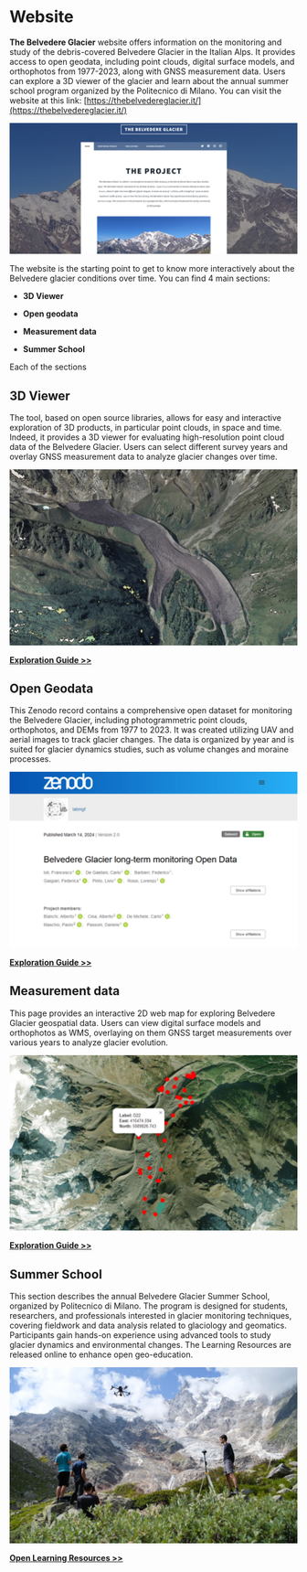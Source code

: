 # Website

**The Belvedere Glacier** website offers information on the monitoring and study of the debris-covered Belvedere Glacier in the Italian Alps. It provides access to open geodata, including point clouds, digital surface models, and orthophotos from 1977-2023, along with GNSS measurement data. Users can explore a 3D viewer of the glacier and learn about the annual summer school program organized by the Politecnico di Milano. You can visit the website at this link: [https://thebelvedereglacier.it/](https://thebelvedereglacier.it/)

![The Belvedere Glacier website homepage](img/website-homepage.png)

The website is the starting point to get to know more interactively about the Belvedere glacier conditions over time. You can find 4 main sections:

- **3D Viewer**

- **Open geodata**

- **Measurement data**

- **Summer School**

Each of the sections

## 3D Viewer

The tool, based on open source libraries, allows for easy and interactive exploration of 3D products, in particular point clouds, in space and time. Indeed, it provides a 3D viewer for evaluating high-resolution point cloud data of the Belvedere Glacier. Users can select different survey years and overlay GNSS measurement data to analyze glacier changes over time.

![The Belvedere Glacier 3D Viewer](img/explore-3d.png)

**[Exploration Guide >>](3d-viewer.md)**

## Open Geodata

This Zenodo record contains a comprehensive open dataset for monitoring the Belvedere Glacier, including photogrammetric point clouds, orthophotos, and DEMs from 1977 to 2023. It was created utilizing UAV and aerial images to track glacier changes. The data is organized by year and is suited for glacier dynamics studies, such as volume changes and moraine processes.

![The Belvedere Glacier Open Data](img/zenodo.png)

**[Exploration Guide >>](glacier-open-data.md)**

## Measurement data

This page provides an interactive 2D web map for exploring Belvedere Glacier geospatial data. Users can view digital surface models and orthophotos as WMS, overlaying on them GNSS target measurements over various years to analyze glacier evolution.

![The Belvedere Glacier 2D web map](img/data-download.png)

**[Exploration Guide >>](2d-map-explorer.md)**

## Summer School

This section describes the annual Belvedere Glacier Summer School, organized by Politecnico di Milano. The program is designed for students, researchers, and professionals interested in glacier monitoring techniques, covering fieldwork and data analysis related to glaciology and geomatics. Participants gain hands-on experience using advanced tools to study glacier dynamics and environmental changes. The Learning Resources are released online to enhance open geo-education.

![Belvedere Summer School](img/summer-school.png)

**[Open Learning Resources >>](learning-resources.md)**
